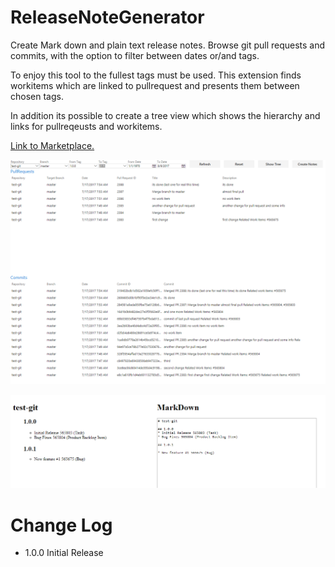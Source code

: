 # ReleaseNoteGenerator

Create Mark down and plain text release notes.
Browse git pull requests and commits, with the option to filter between dates or/and tags.

To enjoy this tool to the fullest tags must be used.
This extension finds workitems which are linked to pullrequest and presents them between chosen tags.

In addition its possible to create a tree view which shows the hierarchy and links for pullreqeusts and workitems.   

[Link to Marketplace.](https://marketplace.visualstudio.com/items?itemName=IntelTIM.ReleaseNoteGenerator)


![mainWindow](Images/Capture.PNG)

![ReleaseNotes](Images/Capture1.PNG)

# Change Log
* 1.0.0 Initial Release 
